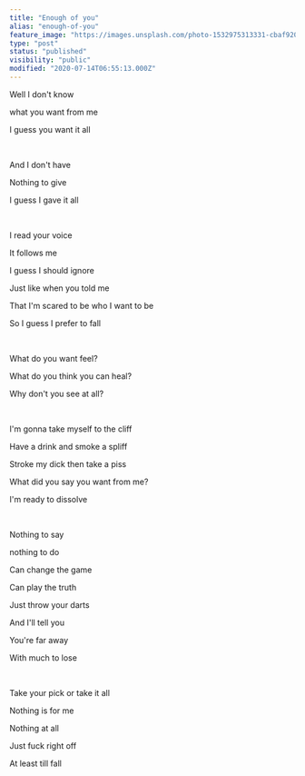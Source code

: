 ```yaml
---
title: "Enough of you"
alias: "enough-of-you"
feature_image: "https://images.unsplash.com/photo-1532975313331-cbaf920cf049?ixlib=rb-1.2.1&q=80&fm=jpg&crop=entropy&cs=tinysrgb&w=2000&fit=max&ixid=eyJhcHBfaWQiOjExNzczfQ"
type: "post"
status: "published"
visibility: "public"
modified: "2020-07-14T06:55:13.000Z"
---
```


<p>Well I don't know</p><p>what you want from me</p><p>I guess you want it all</p><p><br></p><p>And I don't have</p><p>Nothing to give</p><p>I guess I gave it all</p><p><br></p><p>I read your voice</p><p>It follows me</p><p>I guess I should ignore</p><p>Just like when you told me</p><p>That I'm scared to be who I want to be</p><p>So I guess I prefer to fall</p><p><br></p><p>What do you want feel?</p><p>What do you think you can heal?</p><p>Why don't you see at all?</p><p><br></p><p>I'm gonna take myself to the cliff</p><p>Have a drink and smoke a spliff</p><p>Stroke my dick then take a piss</p><p>What did you say you want from me?</p><p>I'm ready to dissolve</p><p><br></p><p>Nothing to say</p><p>nothing to do</p><p>Can change the game</p><p>Can play the truth</p><p>Just throw your darts</p><p>And I'll tell you</p><p>You're far away</p><p>With much to lose</p><p><br></p><p>Take your pick or take it all</p><p>Nothing is for me</p><p>Nothing at all</p><p>Just fuck right off</p><p>At least till fall</p>
